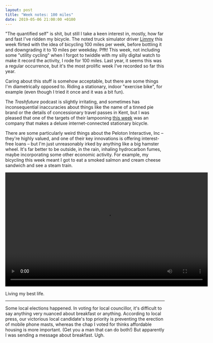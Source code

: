 ```yaml
---
layout: post
title: "Week notes: 100 miles"
date: 2019-05-06 21:00:00 +0100
---
```


"The quantified self" is shit, but still I take a keen interest in, mostly, how far and fast I've ridden my bicycle.
The noted truck simulator driver [Limmy](https://www.strava.com/athletes/2509193)
this week flirted with the idea of bicycling 100 miles per week, before bottling
it and downgrading it to 10 miles per weekday. Pfft! This week, not including some "utility cycling" when I forgot
to twiddle with my silly digital watch to make it record the activity, I rode for 100 miles.
Last year, it seems this was a regular occurrence, but it's the most prolific week I've recorded so far this year.

Caring about this stuff is somehow acceptable, but there are some things I'm diametrically opposed to. Riding
a stationary, indoor "exercise bike", for example (even though I tried it once and it was a bit fun).

The <cite>Trashfuture</cite> podcast is slightly irritating, and sometimes has inconsequential inaccuracies about things like
the name of a tinned pie brand or the details of concessionary travel passes in Kent, but I was pleased that one
of the targets of their lampooning [this week](https://trashfuturepodcast.podbean.com/e/capitalism-is-sucking-itself-off-feat-grace-blakeley/) 
was an company that makes a deluxe internet-connected stationary bicycle. 

There are some particularly weird things about the Peloton Interactive, Inc – they're highly valued,
and one of their key innovations is offering interest-free loans – but I'm just unreasonably irked by
anything like a big hamster wheel. It's far better to be outside, in the rain, inhaling hydrocarbon fumes,
maybe incorporating some other economic activity.
For example, my bicycling this week meant I got to eat a smoked salmon and cream cheese sandwich and see a steam train.

<video controls preload="metadata" width="640" height="360"><source src="/images/steam.mp4" type="video/mp4" /></video>

Living my best life.

<hr />

Some local elections happened. In voting for local councillor, it's difficult to say anything very nuanced about breakfast or anything.
According to local press, our victorious local candidate's top priority is preventing the erection of mobile phone masts,
whereas the chap I voted for thinks affordable housing is more important. (Get you a man that can do both!)
But apparently I was sending a message about breakfast. Ugh.
